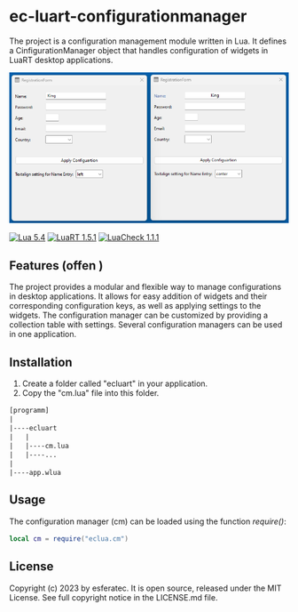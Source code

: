 # ec-luart-configurationmanager

The project is a configuration management module written in Lua. It defines a CinfigurationManager object that handles configuration of widgets in LuaRT desktop applications.

![Screenshot of the Regisatrtion Form](/readme.png)

[![Lua 5.4](https://badgen.net/badge/Lua/5.4/yellow)](https://github.com/lua/lua)
[![LuaRT 1.5.1](https://badgen.net/badge/LuaRT/1.5.1/blue)](https://github.com/samyeyo/LuaRT)
[![LuaCheck 1.1.1](https://badgen.net/badge/LuaCheck/1.1.1/green)](https://github.com/lunarmodules/luacheck)

## Features (offen )

The project provides a modular and flexible way to manage configurations in desktop applications. It allows for easy addition of widgets and their corresponding configuration  keys, as well as applying settings to the widgets. The configuration manager can be customized by providing a collection table with settings. Several configuration  managers can be used in one application.

## Installation

1. Create a folder called "ecluart" in your application.
2. Copy the "cm.lua" file into this folder.

```text
[programm]
|
|----ecluart
|   |
|   |----cm.lua
|   |----...
|
|----app.wlua
```

## Usage

The configuration manager (cm) can be loaded using the function *require()*:

```lua
local cm = require("eclua.cm") 
```

## License

Copyright (c) 2023 by esferatec.
It is open source, released under the MIT License.
See full copyright notice in the LICENSE.md file.

